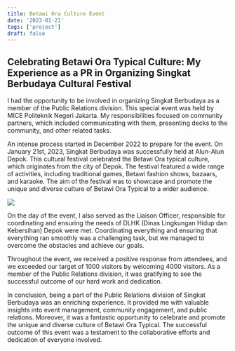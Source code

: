 ```yaml
---
title: Betawi Ora Culture Event
date: '2023-01-21'
tags: ['project']
draft: false
---
```


## Celebrating Betawi Ora Typical Culture: My Experience as a PR in Organizing Singkat Berbudaya Cultural Festival


I had the opportunity to be involved in organizing Singkat Berbudaya as a member of the Public Relations division. This special event was held by MICE Politeknik Negeri Jakarta. My responsibilities focused on community partners, which included communicating with them, presenting decks to the community, and other related tasks.

An intense process started in December 2022 to prepare for the event. On January 21st, 2023, Singkat Berbudaya was successfully held at Alun-Alun Depok. This cultural festival celebrated the Betawi Ora typical culture, which originates from the city of Depok. The festival featured a wide range of activities, including traditional games, Betawi fashion shows, bazaars, and karaoke. The aim of the festival was to showcase and promote the unique and diverse culture of Betawi Ora Typical to a wider audience.

![](https://i.postimg.cc/RVKRzBfN/gametradisional.jpg)

On the day of the event, I also served as the Liaison Officer, responsible for coordinating and ensuring the needs of DLHK (Dinas Lingkungan Hidup dan Kebersihan) Depok were met. Coordinating everything and ensuring that everything ran smoothly was a challenging task, but we managed to overcome the obstacles and achieve our goals.

Throughout the event, we received a positive response from attendees, and we exceeded our target of 1000 visitors by welcoming 4000 visitors. As a member of the Public Relations division, it was gratifying to see the successful outcome of our hard work and dedication.

In conclusion, being a part of the Public Relations division of Singkat Berbudaya was an enriching experience. It provided me with valuable insights into event management, community engagement, and public relations. Moreover, it was a fantastic opportunity to celebrate and promote the unique and diverse culture of Betawi Ora Typical. The successful outcome of this event was a testament to the collaborative efforts and dedication of everyone involved.
